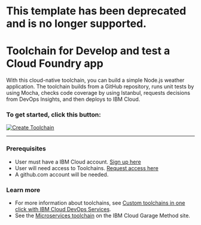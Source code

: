 # This template has been deprecated and is no longer supported.

# Toolchain for Develop and test a Cloud Foundry app

With this cloud-native toolchain, you can build a simple Node.js weather application. The toolchain builds from a GitHub repository, runs unit tests by using Mocha, checks code coverage by using Istanbul, requests decisions from DevOps Insights, and then deploys to IBM Cloud.

### To get started, click this button:
[![Create Toolchain](https://cloud.ibm.com/devops/graphics/create_toolchain_button.png)](https://cloud.ibm.com/devops/setup/deploy?repository=https://github.com/open-toolchain/dra-toolchain-demo)


---
### Prerequisites

* User must have a IBM Cloud account. [Sign up here](https://cloud.ibm.com/registration/)
* User will need access to Toolchains.  [Request access here](https://cloud.ibm.com/devops/)
* A github.com account will be needed.


### Learn more

* For more information about toolchains, see [Custom toolchains in one click with IBM Cloud DevOps Services](https://developer.ibm.com/devops-services/2016/06/16/open-toolchain-with-ibm-bluemix-devops-services/).
* See the [Microservices toolchain](https://www.ibm.com/devops/method/toolchains/microservices_toolchain) on the IBM Cloud Garage Method site.

